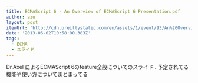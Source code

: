 ```yaml
---
title: ECMAScript 6 - An Overview of ECMAScript 6 Presentation.pdf
author: azu
layout: post
itemUrl: 'http://cdn.oreillystatic.com/en/assets/1/event/93/An%20Overview%20of%20ECMAScript%206%20Presentation.pdf'
date: '2013-06-02T10:58:00.383Z'
tags:
  - ECMA
  - スライド
---
```

Dr.Axel によるECMAScript 6のfeature全般についてのスライド .
予定されてる機能や使い方についてまとまってる
